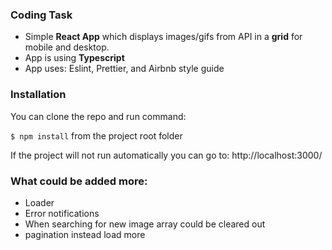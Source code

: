 ### Coding Task

- Simple **React App** which displays images/gifs from API in a **grid** for mobile and desktop.
- App is using **Typescript**
- App uses: Eslint, Prettier, and Airbnb style guide

### Installation

You can clone the repo and run command:

`$ npm install` from the project root folder

If the project will not run automatically you can go to:
http://localhost:3000/

### What could be added more:

- Loader
- Error notifications
- When searching for new image array could be cleared out
- pagination instead load more
